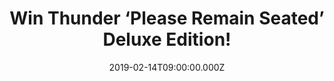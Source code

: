 ---
campaign-uuid: "c-0c565cd4-122f-4ab9-843d-54704747dfd3"
type: "Competition"
category: "Music"
date: "2019-02-14T09:00:00.000Z"
end-date: "2019-03-14T23:59:00.000Z"
disable-form: false
is_promoted: false
has_entry_page: true
title: "Win Thunder ‘Please Remain Seated’ Deluxe Edition!"
competition-description: "<p>In celebration of their 30th anniversary Thunder revisit\
  \ and reinterpret a selection of their finest songs in a way you’ve never heard\
  \ them before. ‘Please Remain Seated’ is the sound of a band taking a strange journey\
  \ into their own music, but also distilling thirty years of playing together in\
  \ order to create something truly compelling, taking in flavours of rock, blues,\
  \ jazz and soul along the way.</p>\r\n<p>We are giving away Thunder ‘Please Remain\
  \ Seated’ Deluxe Edition to one of our lucky members to win and listen this amazing\
  \ compilation of their best songs. Want it? Click below for a chance to win.</p>"
hero-header: "Win Thunder ‘Please Remain Seated’ Deluxe Edition!"
terms-confirmation: "N/A"
banner-img: "https://assets.expresslyapp.com/asset-f857bcce-fa89-43f5-9ebc-8416b56ce82d.jpg"
logo-left-href: "http://club.expressly.io"
logo-left-image: "https://assets.expresslyapp.com/asset-bf61fbf2-c9e5-4ad6-9a2e-7285fd584778.jpg"
logo-left-title: "Expressly Club"
bg-image-hero: "https://assets.expresslyapp.com/asset-ee67d18e-9c4b-480c-b616-a2a71c92bebb.jpg"
bg-image-first: "https://assets.expresslyapp.com/asset-fca6efd0-395d-41b0-9a70-ff595c43c409.jpg"
section1-content: "<p>Since forming in 1989, Thunder have notched up twenty Top Fifty\
  \ singles, 2 gold albums, and cultivated a reputation as consummate live performers.\
  \ Their last album – 2017’s ‘Rip It Up’ – hit number 3 in the UK album charts, giving\
  \ the band their highest chart placing in 22 years. In celebration of their 30th\
  \ anniversary Thunder revisit and reinterpret a selection of their finest songs\
  \ in a way you’ve never heard them before.</p>\r\n<p>‘Please Remain Seated’ is the\
  \ sound of a band taking a strange journey into their own music, but also distilling\
  \ thirty years of playing together in order to create something truly compelling,\
  \ taking in flavours of rock, blues, jazz and soul along the way. Includes the hits\
  \ – ‘She’s So Fine’ and ‘Low Life In High Places’.</p>\r\n<p>Enter the form below\
  \ for a chance to win. Welcome to the delicate sound of Thunder...</p>"
entry-title: "Win Thunder ‘Please Remain Seated’ Deluxe Edition!"
entry-content: "Enter the draw to win Thunder ‘Please Remain Seated’ Deluxe Edition\
  \ by completing the form below before 23:59 on 14th March 2019."
has-winner: false
prize-description: "Thunder ‘Please Remain Seated’ Deluxe Edition."
special-conditions: "Multiple entries are allowed up to one every day.\r\nThis competition\
  \ is also available on: https://aaa.nme.com/competitions/\r\nthunder-please-remain-seated-deluxe-giveaway"
country-restrictions:
- "GB"
---